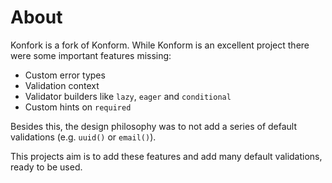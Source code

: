 # About

Konfork is a fork of Konform. While Konform is an excellent project there were some important features missing:

- Custom error types
- Validation context
- Validator builders like `lazy`, `eager` and `conditional`
- Custom hints on `required`

Besides this, the design philosophy was to not add a series of default validations (e.g. `uuid()` or `email()`).

This projects aim is to add these features and add many default validations, ready to be used.
